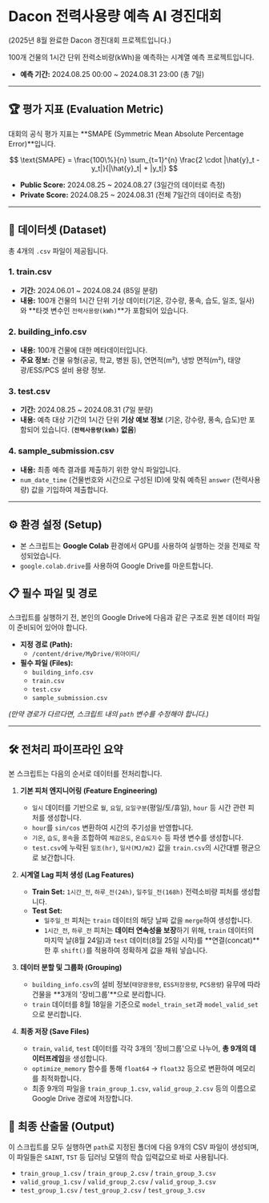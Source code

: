 # Dacon 전력사용량 예측 AI 경진대회

(2025년 8월 완료한 Dacon 경진대회 프로젝트입니다.)

100개 건물의 1시간 단위 전력소비량(kWh)을 예측하는 시계열 예측 프로젝트입니다.
- **예측 기간:** 2024.08.25 00:00 ~ 2024.08.31 23:00 (총 7일)

---

## 🏆 평가 지표 (Evaluation Metric)

대회의 공식 평가 지표는 **SMAPE (Symmetric Mean Absolute Percentage Error)**입니다.

$$
\text{SMAPE} = \frac{100\%}{n} \sum_{t=1}^{n} \frac{2 \cdot |\hat{y}_t - y_t|}{|\hat{y}_t| + |y_t|}
$$

* **Public Score:** 2024.08.25 ~ 2024.08.27 (3일간의 데이터로 측정)
* **Private Score:** 2024.08.25 ~ 2024.08.31 (전체 7일간의 데이터로 측정)

---

## 💾 데이터셋 (Dataset)

총 4개의 `.csv` 파일이 제공됩니다.

### 1. train.csv
* **기간:** 2024.06.01 ~ 2024.08.24 (85일 분량)
* **내용:** 100개 건물의 1시간 단위 기상 데이터(기온, 강수량, 풍속, 습도, 일조, 일사)와 **타겟 변수인 `전력사용량(kWh)`**가 포함되어 있습니다.

### 2. building_info.csv
* **내용:** 100개 건물에 대한 메타데이터입니다.
* **주요 정보:** 건물 유형(공공, 학교, 병원 등), 연면적(m²), 냉방 면적(m²), 태양광/ESS/PCS 설비 용량 정보.

### 3. test.csv
* **기간:** 2024.08.25 ~ 2024.08.31 (7일 분량)
* **내용:** 예측 대상 기간의 1시간 단위 **기상 예보 정보** (기온, 강수량, 풍속, 습도)만 포함되어 있습니다. (**`전력사용량(kWh)` 없음**)

### 4. sample_submission.csv
* **내용:** 최종 예측 결과를 제출하기 위한 양식 파일입니다.
* `num_date_time` (건물번호와 시간으로 구성된 ID)에 맞춰 예측된 `answer` (전력사용량) 값을 기입하여 제출합니다.

---

## ⚙️ 환경 설정 (Setup)

* 본 스크립트는 **Google Colab** 환경에서 GPU를 사용하여 실행하는 것을 전제로 작성되었습니다.
* `google.colab.drive`를 사용하여 Google Drive를 마운트합니다.

## 📋 필수 파일 및 경로

스크립트를 실행하기 전, 본인의 Google Drive에 다음과 같은 구조로 원본 데이터 파일이 준비되어 있어야 합니다.

* **지정 경로 (Path):**
    * `/content/drive/MyDrive/위아이티/`
* **필수 파일 (Files):**
    * `building_info.csv`
    * `train.csv`
    * `test.csv`
    * `sample_submission.csv`

*(만약 경로가 다르다면, 스크립트 내의 `path` 변수를 수정해야 합니다.)*

---

## 🛠️ 전처리 파이프라인 요약

본 스크립트는 다음의 순서로 데이터를 전처리합니다.

1.  **기본 피처 엔지니어링 (Feature Engineering)**
    * `일시` 데이터를 기반으로 `월`, `요일`, `요일구분`(평일/토/휴일), `hour` 등 시간 관련 피처를 생성합니다.
    * `hour`를 `sin/cos` 변환하여 시간의 주기성을 반영합니다.
    * `기온`, `습도`, `풍속`을 조합하여 `체감온도`, `온습도지수` 등 파생 변수를 생성합니다.
    * `test.csv`에 누락된 `일조(hr)`, `일사(MJ/m2)` 값을 `train.csv`의 시간대별 평균으로 보간합니다.

2.  **시계열 Lag 피처 생성 (Lag Features)**
    * **Train Set:** `1시간_전`, `하루_전(24h)`, `일주일_전(168h)` 전력소비량 피처를 생성합니다.
    * **Test Set:**
        * `일주일_전` 피처는 `train` 데이터의 해당 날짜 값을 `merge`하여 생성합니다.
        * `1시간_전`, `하루_전` 피처는 **데이터 연속성을 보장**하기 위해, `train` 데이터의 마지막 날(8월 24일)과 `test` 데이터(8월 25일 시작)를 **연결(concat)**한 후 `shift()`를 적용하여 정확하게 값을 채워 넣습니다.

3.  **데이터 분할 및 그룹화 (Grouping)**
    * `building_info.csv`의 설비 정보(`태양광용량`, `ESS저장용량`, `PCS용량`) 유무에 따라 건물을 **3개의 '장비그룹'**으로 분리합니다.
    * `train` 데이터를 8월 18일을 기준으로 `model_train_set`과 `model_valid_set`으로 분리합니다.

4.  **최종 저장 (Save Files)**
    * `train`, `valid`, `test` 데이터를 각각 3개의 '장비그룹'으로 나누어, **총 9개의 데이터프레임**을 생성합니다.
    * `optimize_memory` 함수를 통해 `float64` -> `float32` 등으로 변환하여 메모리를 최적화합니다.
    * 최종 9개의 파일을 `train_group_1.csv`, `valid_group_2.csv` 등의 이름으로 Google Drive 경로에 저장합니다.

## 🏁 최종 산출물 (Output)

이 스크립트를 모두 실행하면 `path`로 지정된 폴더에 다음 9개의 CSV 파일이 생성되며, 이 파일들은 `SAINT`, `TST` 등 딥러닝 모델의 학습 입력값으로 바로 사용됩니다.

* `train_group_1.csv` / `train_group_2.csv` / `train_group_3.csv`
* `valid_group_1.csv` / `valid_group_2.csv` / `valid_group_3.csv`
* `test_group_1.csv` / `test_group_2.csv` / `test_group_3.csv`
